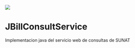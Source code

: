 ![](https://github.com/anthonyrponte/JBillConsultService/blob/master/src/main/resources/com/anthonyponte/jbillconsultservice/img/256x256.png?raw=true) 
# JBillConsultService
Implementacion java del servicio web de consultas de SUNAT

